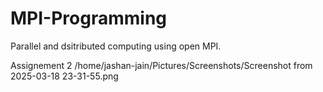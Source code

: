 # MPI-Programming
Parallel and dsitributed computing using open MPI.

Assignement 2
/home/jashan-jain/Pictures/Screenshots/Screenshot from 2025-03-18 23-31-55.png

